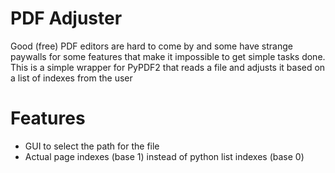 # PDF Adjuster
Good (free) PDF editors are hard to come by and some have strange paywalls for some features that make it impossible to get simple tasks done. This is a simple wrapper for PyPDF2 that reads a file and adjusts it based on a list of indexes from the user

# Features
 * GUI to select the path for the file
 * Actual page indexes (base 1) instead of python list indexes (base 0)
